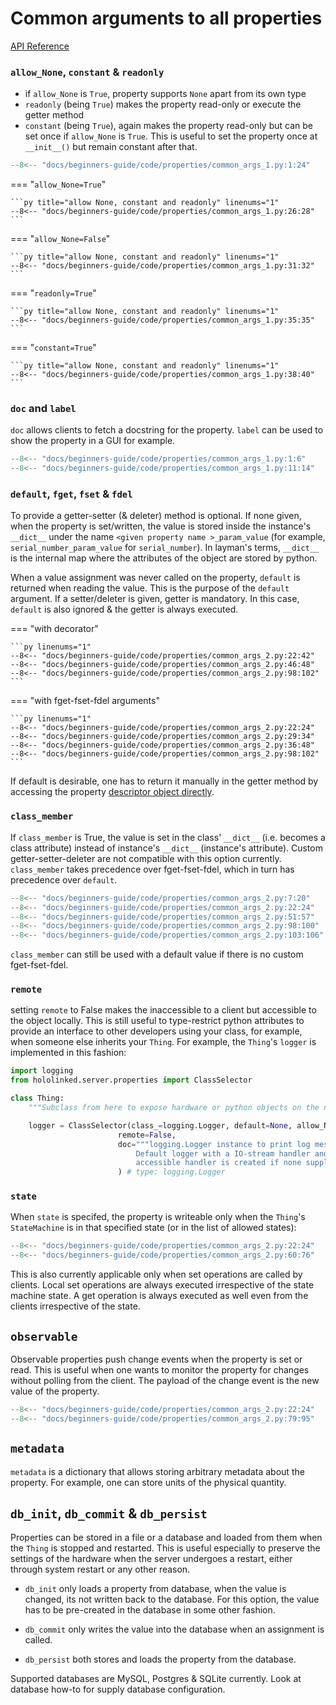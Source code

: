 # Common arguments to all properties

[API Reference](../../api-reference/property)

### `allow_None`, `constant` & `readonly`

- if `allow_None` is `True`, property supports `None` apart from its own type
- `readonly` (being `True`) makes the property read-only or execute the getter method
- `constant` (being `True`), again makes the property read-only but can be set once if `allow_None` is `True`.
  This is useful to set the property once at `__init__()` but remain constant after that.

```py title="allow None, constant and readonly" linenums="1" hl_lines="7 15 19"
--8<-- "docs/beginners-guide/code/properties/common_args_1.py:1:24"
```

=== "`allow_None=True`"

    ```py title="allow None, constant and readonly" linenums="1"
    --8<-- "docs/beginners-guide/code/properties/common_args_1.py:26:28"
    ```

=== "`allow_None=False`"

    ```py title="allow None, constant and readonly" linenums="1"
    --8<-- "docs/beginners-guide/code/properties/common_args_1.py:31:32"
    ```

=== "`readonly=True`"

    ```py title="allow None, constant and readonly" linenums="1"
    --8<-- "docs/beginners-guide/code/properties/common_args_1.py:35:35"
    ```

=== "`constant=True`"

    ```py title="allow None, constant and readonly" linenums="1"
    --8<-- "docs/beginners-guide/code/properties/common_args_1.py:38:40"
    ```

### `doc` and `label`

`doc` allows clients to fetch a docstring for the property. `label` can be used to show the property
in a GUI for example.

```py title="allow None, constant and readonly" linenums="1" hl_lines="8-9"
--8<-- "docs/beginners-guide/code/properties/common_args_1.py:1:6"
--8<-- "docs/beginners-guide/code/properties/common_args_1.py:11:14"
```

### `default`, `fget`, `fset` & `fdel`

To provide a getter-setter (& deleter) method is optional. If none given, when the property is set/written, the value
is stored inside the instance's `__dict__` under the name `<given property name >_param_value`
(for example, `serial_number_param_value` for `serial_number`). In layman's terms,
`__dict__` is the internal map where the attributes of the object are stored by python.

When a value assignment was never called on the property, `default` is returned when reading the value. This is the purpose of the `default` argument. If a setter/deleter is given, getter is mandatory. In this case, `default` is also ignored & the getter is always executed.

=== "with decorator"

    ```py linenums="1"
    --8<-- "docs/beginners-guide/code/properties/common_args_2.py:22:42"
    --8<-- "docs/beginners-guide/code/properties/common_args_2.py:46:48"
    --8<-- "docs/beginners-guide/code/properties/common_args_2.py:98:102"
    ```

=== "with fget-fset-fdel arguments"

    ```py linenums="1"
    --8<-- "docs/beginners-guide/code/properties/common_args_2.py:22:24"
    --8<-- "docs/beginners-guide/code/properties/common_args_2.py:29:34"
    --8<-- "docs/beginners-guide/code/properties/common_args_2.py:36:48"
    --8<-- "docs/beginners-guide/code/properties/common_args_2.py:98:102"
    ```

If default is desirable, one has to return it manually in the getter method by accessing the property [descriptor object directly](../#__codelineno-2-15).

### `class_member`

If `class_member` is True, the value is set in the class' `__dict__` (i.e. becomes a class attribute)
instead of instance's `__dict__` (instance's attribute).
Custom getter-setter-deleter are not compatible with this option currently. `class_member` takes precedence over fget-fset-fdel,
which in turn has precedence over `default`.

```py title="class member" linenums="1" hl_lines="21-22"
--8<-- "docs/beginners-guide/code/properties/common_args_2.py:7:20"
--8<-- "docs/beginners-guide/code/properties/common_args_2.py:22:24"
--8<-- "docs/beginners-guide/code/properties/common_args_2.py:51:57"
--8<-- "docs/beginners-guide/code/properties/common_args_2.py:98:100"
--8<-- "docs/beginners-guide/code/properties/common_args_2.py:103:106"
```

`class_member` can still be used with a default value if there is no custom fget-fset-fdel.

### `remote`

setting `remote` to False makes the inaccessible to a client but accessible to the object locally. This is still useful to type-restrict python attributes to provide an interface to other developers using your class, for example, when someone else inherits your `Thing`. For example, the `Thing`'s `logger` is implemented in this fashion:

```py title="local properties" linenums="1" hl_lines="8"
import logging
from hololinked.server.properties import ClassSelector

class Thing:
    """Subclass from here to expose hardware or python objects on the network"""

    logger = ClassSelector(class_=logging.Logger, default=None, allow_None=True,
                        remote=False,
                        doc="""logging.Logger instance to print log messages.
                            Default logger with a IO-stream handler and network
                            accessible handler is created if none supplied."""
                        ) # type: logging.Logger
```

### `state`

When `state` is specifed, the property is writeable only when the `Thing`'s `StateMachine` is in that specified state (or
in the list of allowed states):

```py title="state machine state" linenums="1" hl_lines="17"
--8<-- "docs/beginners-guide/code/properties/common_args_2.py:22:24"
--8<-- "docs/beginners-guide/code/properties/common_args_2.py:60:76"
```

This is also currently applicable only when set operations are called by clients. Local set operations are always executed irrespective of the state machine state. A get operation is always executed as well even from the clients irrespective of the state.

## `observable`

Observable properties push change events when the property is set or read. This is useful when one wants to monitor the
property for changes without polling from the client. The payload of the change event is the new value of the property.

```py title="state machine state" linenums="1" hl_lines="19"
--8<-- "docs/beginners-guide/code/properties/common_args_2.py:22:24"
--8<-- "docs/beginners-guide/code/properties/common_args_2.py:79:95"
```

## `metadata`

`metadata` is a dictionary that allows storing arbitrary metadata about the property. For example, one can store units of the physical
quantity.

## `db_init`, `db_commit` & `db_persist`

Properties can be stored in a file or a database and loaded from them when the `Thing` is stopped and restarted. This is useful especially to preserve the settings of the hardware when the server undergoes a restart, either through system restart or any other reason.

- `db_init` only loads a property from database, when the value is changed, its not written back to the database.
  For this option, the value has to be pre-created in the database in some other fashion.

- `db_commit` only writes the value into the database when an assignment is called.

- `db_persist` both stores and loads the property from the database.

Supported databases are MySQL, Postgres & SQLite currently. Look at database how-to for supply database configuration.
